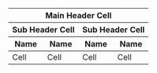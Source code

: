 <table>
<thead>
<tr>
<th colspan="4">Main Header Cell</th>
</tr>
<tr>
<th colspan="2">Sub Header Cell</th>
<th colspan="2">Sub Header Cell</th>
</tr>
<tr>
<th>Name</th>
<th>Name</th>
<th>Name</th>
<th>Name</th>
</tr>
</thead>
<tbody>
<tr>
<td>Cell</td>
<td>Cell</td>
<td>Cell</td>
<td>Cell</td>
</tr>
<tr>
